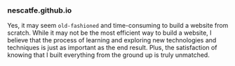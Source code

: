 ### nescatfe.github.io

Yes, it may seem `old-fashioned` and time-consuming to build a website from scratch.
While it may not be the most efficient way to build a website, I believe that the 
process of learning and exploring new technologies and techniques is just as important as
the end result. Plus, the satisfaction of knowing that I built everything from the ground up is truly unmatched.
